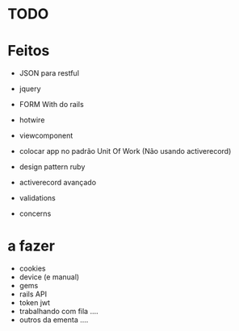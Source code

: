 # TODO

# Feitos
- JSON para restful
- jquery
- FORM With do rails
- hotwire
- viewcomponent
- colocar app no padrão Unit Of Work (Não usando activerecord)
- design pattern ruby
- activerecord avançado

- validations
- concerns

# a fazer
- cookies
- device (e manual)
- gems
- rails API
- token jwt
- trabalhando com fila .... 
- outros da ementa ....